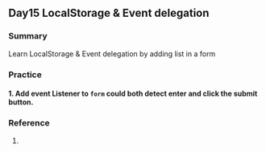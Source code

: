 ## Day15 LocalStorage & Event delegation

### Summary

Learn LocalStorage & Event delegation by adding list in a form

### Practice

#### 1. Add event Listener to `form` could both detect enter and click the submit button.

### Reference

1. 
